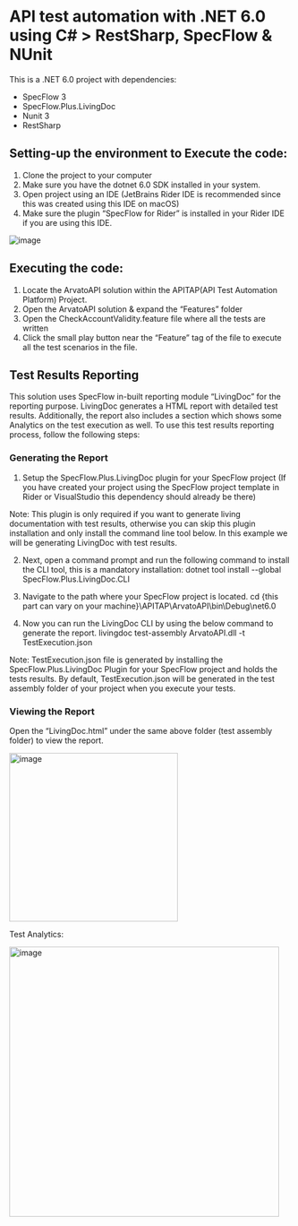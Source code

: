 # API test automation with .NET 6.0 using C# > RestSharp, SpecFlow & NUnit

This is a .NET 6.0 project with dependencies:
- SpecFlow 3
- SpecFlow.Plus.LivingDoc
- Nunit 3
- RestSharp

## Setting-up the environment to Execute the code:
1.	Clone the project to your computer
2.	Make sure you have the dotnet 6.0 SDK installed in your system. 
3.	Open project using an IDE (JetBrains Rider IDE is recommended since this was created using this IDE on macOS)
4.	Make sure the plugin “SpecFlow for Rider” is installed in your Rider IDE if you are using this IDE.

![image](https://user-images.githubusercontent.com/89441619/155895093-a6de0d23-fbdc-44cf-9f4a-4c7d2b073971.jpeg)




## Executing the code:
1.	Locate the ArvatoAPI solution within the APITAP(API Test Automation Platform) Project.
2.	Open the ArvatoAPI solution & expand the “Features” folder
3.	Open the CheckAccountValidity.feature file where all the tests are written
4.	Click the small play button near the “Feature” tag of the file to execute all the test scenarios in the file.


## Test Results Reporting

This solution uses SpecFlow in-built reporting module “LivingDoc” for the reporting purpose. LivingDoc generates a HTML report with detailed test results. Additionally, the report also includes a section which shows some Analytics on the test execution as well. To use this test results reporting process, follow the following steps: 

### Generating the Report
1.	Setup the SpecFlow.Plus.LivingDoc plugin for your SpecFlow project (If you have created your project using the SpecFlow project template in Rider or VisualStudio this dependency should already be there)

Note: This plugin is only required if you want to generate living documentation with test results, otherwise you can skip this plugin installation and only install the command line tool below. In this example we will be generating LivingDoc with test results.


2.	Next, open a command prompt and run the following command to install the CLI tool, this is a mandatory installation:
dotnet tool install --global SpecFlow.Plus.LivingDoc.CLI

3.	Navigate to the path where your SpecFlow project is located.
cd {this part can vary on your machine}\APITAP\ArvatoAPI\bin\Debug\net6.0

4.	Now you can run the LivingDoc CLI by using the below command to generate the report.
livingdoc test-assembly ArvatoAPI.dll -t TestExecution.json

Note: TestExecution.json file is generated by installing the SpecFlow.Plus.LivingDoc Plugin for your SpecFlow project and holds the tests results. By default, TestExecution.json will be generated in the test assembly folder of your project when you execute your tests.

### Viewing the Report
Open the “LivingDoc.html” under the same above folder (test assembly folder) to view the report.

<img width="301" alt="image" src="https://user-images.githubusercontent.com/89441619/155895029-7c106b76-6a20-4b27-8a9a-0c99aec1e928.png">


Test Analytics:

<img width="482" alt="image" src="https://user-images.githubusercontent.com/89441619/155895044-69ffea9a-f6bb-4783-bec2-f6fb187700ff.png">

